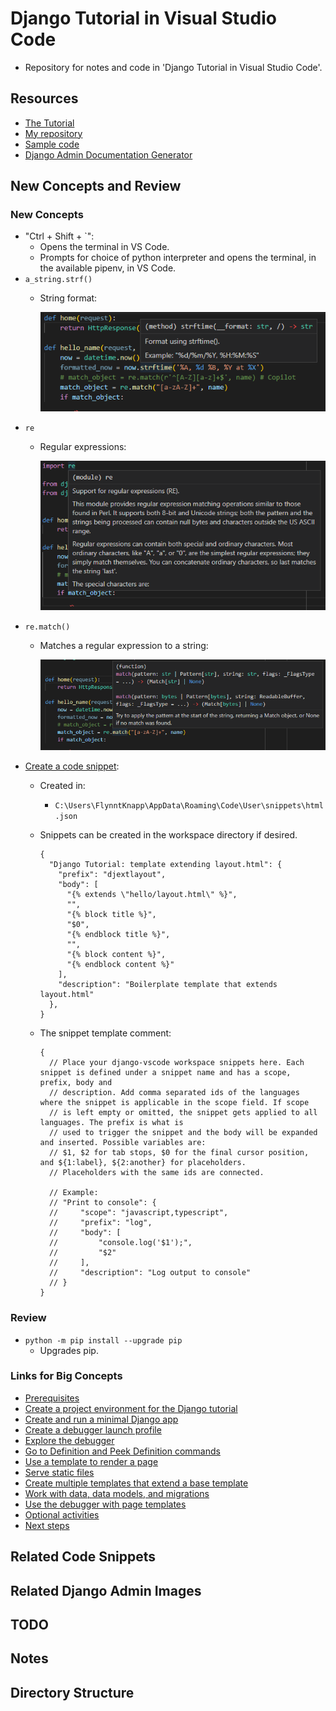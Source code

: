 # Django Tutorial in Visual Studio Code

* Repository for notes and code in 'Django Tutorial in Visual Studio Code'.

## Resources

* [The Tutorial](https://code.visualstudio.com/docs/python/tutorial-django)
* [My repository](https://github.com/brucestull/django-vscode)
* [Sample code](https://github.com/microsoft/python-sample-vscode-django-tutorial)
* [Django Admin Documentation Generator](https://docs.djangoproject.com/en/4.1/ref/contrib/admin/admindocs/)

## New Concepts and Review

### New Concepts

* "Ctrl + Shift + `":
  * Opens the terminal in VS Code.
  * Prompts for choice of python interpreter and opens the terminal, in the available pipenv, in VS Code.
* `a_string.strf()`
  * String format:

    ![a_string.strf()](./images/strf.png)
* `re`
  * Regular expressions:

    ![re](./images/re.png)
* `re.match()`
  * Matches a regular expression to a string:

    ![re.match()](./images/match.png)
* [Create a code snippet](https://code.visualstudio.com/docs/python/tutorial-django#_create-a-code-snippet):
  * Created in:
    * `C:\Users\FlynntKnapp\AppData\Roaming\Code\User\snippets\html.json`
  * Snippets can be created in the workspace directory if desired.

    ```console
    {
      "Django Tutorial: template extending layout.html": {
        "prefix": "djextlayout",
        "body": [
          "{% extends \"hello/layout.html\" %}",
          "",
          "{% block title %}",
          "$0",
          "{% endblock title %}",
          "",
          "{% block content %}",
          "{% endblock content %}"
        ],
        "description": "Boilerplate template that extends layout.html"
      },
    }
    ```

  * The snippet template comment:

    ```
    {
      // Place your django-vscode workspace snippets here. Each snippet is defined under a snippet name and has a scope, prefix, body and 
      // description. Add comma separated ids of the languages where the snippet is applicable in the scope field. If scope 
      // is left empty or omitted, the snippet gets applied to all languages. The prefix is what is 
      // used to trigger the snippet and the body will be expanded and inserted. Possible variables are: 
      // $1, $2 for tab stops, $0 for the final cursor position, and ${1:label}, ${2:another} for placeholders. 
      // Placeholders with the same ids are connected.
      
      // Example:
      // "Print to console": {
      //     "scope": "javascript,typescript",
      //     "prefix": "log",
      //     "body": [
      //         "console.log('$1');",
      //         "$2"
      //     ],
      //     "description": "Log output to console"
      // }
    }
    ```

### Review

* `python -m pip install --upgrade pip`
  * Upgrades pip.

### Links for Big Concepts

* [Prerequisites](https://code.visualstudio.com/docs/python/tutorial-django#_prerequisites)
* [Create a project environment for the Django tutorial](https://code.visualstudio.com/docs/python/tutorial-django#_create-a-project-environment-for-the-django-tutorial)
* [Create and run a minimal Django app](https://code.visualstudio.com/docs/python/tutorial-django#_create-and-run-a-minimal-django-app)
* [Create a debugger launch profile](https://code.visualstudio.com/docs/python/tutorial-django#_create-a-debugger-launch-profile)
* [Explore the debugger](https://code.visualstudio.com/docs/python/tutorial-django#_explore-the-debugger)
* [Go to Definition and Peek Definition commands](https://code.visualstudio.com/docs/python/tutorial-django#_go-to-definition-and-peek-definition-commands)
* [Use a template to render a page](https://code.visualstudio.com/docs/python/tutorial-django#_use-a-template-to-render-a-page)
* [Serve static files](https://code.visualstudio.com/docs/python/tutorial-django#_serve-static-files)
* [Create multiple templates that extend a base template](https://code.visualstudio.com/docs/python/tutorial-django#_create-multiple-templates-that-extend-a-base-template)
* [Work with data, data models, and migrations](https://code.visualstudio.com/docs/python/tutorial-django#_work-with-data-data-models-and-migrations)
* [Use the debugger with page templates](https://code.visualstudio.com/docs/python/tutorial-django#_use-the-debugger-with-page-templates)
* [Optional activities](https://code.visualstudio.com/docs/python/tutorial-django#_optional-activities)
* [Next steps](https://code.visualstudio.com/docs/python/tutorial-django#_next-steps)

## Related Code Snippets

## Related Django Admin Images

## TODO

## Notes

## Directory Structure
